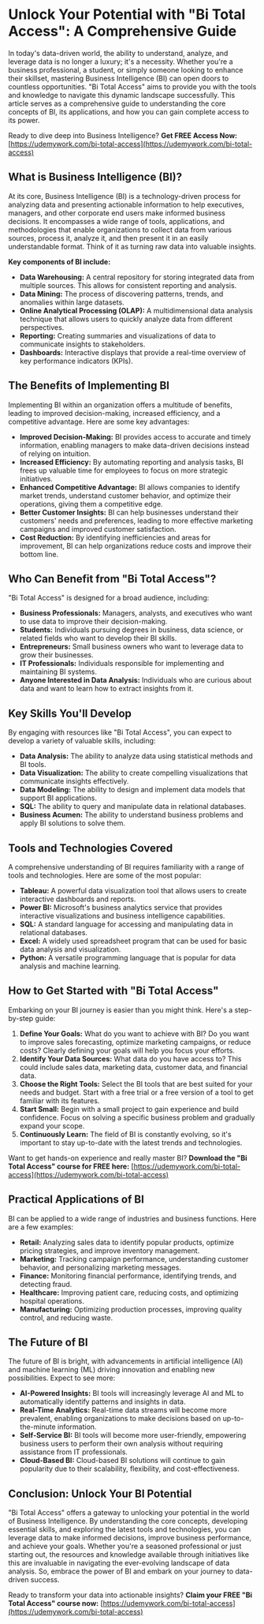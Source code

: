 # Unlock Your Potential with "Bi Total Access": A Comprehensive Guide

In today's data-driven world, the ability to understand, analyze, and leverage data is no longer a luxury; it's a necessity. Whether you're a business professional, a student, or simply someone looking to enhance their skillset, mastering Business Intelligence (BI) can open doors to countless opportunities. "Bi Total Access" aims to provide you with the tools and knowledge to navigate this dynamic landscape successfully. This article serves as a comprehensive guide to understanding the core concepts of BI, its applications, and how you can gain complete access to its power.

Ready to dive deep into Business Intelligence? **Get FREE Access Now:** [https://udemywork.com/bi-total-access](https://udemywork.com/bi-total-access)

## What is Business Intelligence (BI)?

At its core, Business Intelligence (BI) is a technology-driven process for analyzing data and presenting actionable information to help executives, managers, and other corporate end users make informed business decisions. It encompasses a wide range of tools, applications, and methodologies that enable organizations to collect data from various sources, process it, analyze it, and then present it in an easily understandable format. Think of it as turning raw data into valuable insights.

**Key components of BI include:**

*   **Data Warehousing:** A central repository for storing integrated data from multiple sources. This allows for consistent reporting and analysis.
*   **Data Mining:** The process of discovering patterns, trends, and anomalies within large datasets.
*   **Online Analytical Processing (OLAP):** A multidimensional data analysis technique that allows users to quickly analyze data from different perspectives.
*   **Reporting:** Creating summaries and visualizations of data to communicate insights to stakeholders.
*   **Dashboards:** Interactive displays that provide a real-time overview of key performance indicators (KPIs).

## The Benefits of Implementing BI

Implementing BI within an organization offers a multitude of benefits, leading to improved decision-making, increased efficiency, and a competitive advantage. Here are some key advantages:

*   **Improved Decision-Making:** BI provides access to accurate and timely information, enabling managers to make data-driven decisions instead of relying on intuition.
*   **Increased Efficiency:** By automating reporting and analysis tasks, BI frees up valuable time for employees to focus on more strategic initiatives.
*   **Enhanced Competitive Advantage:** BI allows companies to identify market trends, understand customer behavior, and optimize their operations, giving them a competitive edge.
*   **Better Customer Insights:** BI can help businesses understand their customers' needs and preferences, leading to more effective marketing campaigns and improved customer satisfaction.
*   **Cost Reduction:** By identifying inefficiencies and areas for improvement, BI can help organizations reduce costs and improve their bottom line.

## Who Can Benefit from "Bi Total Access"?

"Bi Total Access" is designed for a broad audience, including:

*   **Business Professionals:** Managers, analysts, and executives who want to use data to improve their decision-making.
*   **Students:** Individuals pursuing degrees in business, data science, or related fields who want to develop their BI skills.
*   **Entrepreneurs:** Small business owners who want to leverage data to grow their businesses.
*   **IT Professionals:** Individuals responsible for implementing and maintaining BI systems.
*   **Anyone Interested in Data Analysis:** Individuals who are curious about data and want to learn how to extract insights from it.

## Key Skills You'll Develop

By engaging with resources like "Bi Total Access", you can expect to develop a variety of valuable skills, including:

*   **Data Analysis:** The ability to analyze data using statistical methods and BI tools.
*   **Data Visualization:** The ability to create compelling visualizations that communicate insights effectively.
*   **Data Modeling:** The ability to design and implement data models that support BI applications.
*   **SQL:** The ability to query and manipulate data in relational databases.
*   **Business Acumen:** The ability to understand business problems and apply BI solutions to solve them.

## Tools and Technologies Covered

A comprehensive understanding of BI requires familiarity with a range of tools and technologies. Here are some of the most popular:

*   **Tableau:** A powerful data visualization tool that allows users to create interactive dashboards and reports.
*   **Power BI:** Microsoft's business analytics service that provides interactive visualizations and business intelligence capabilities.
*   **SQL:** A standard language for accessing and manipulating data in relational databases.
*   **Excel:** A widely used spreadsheet program that can be used for basic data analysis and visualization.
*   **Python:** A versatile programming language that is popular for data analysis and machine learning.

## How to Get Started with "Bi Total Access"

Embarking on your BI journey is easier than you might think. Here's a step-by-step guide:

1.  **Define Your Goals:** What do you want to achieve with BI? Do you want to improve sales forecasting, optimize marketing campaigns, or reduce costs? Clearly defining your goals will help you focus your efforts.
2.  **Identify Your Data Sources:** What data do you have access to? This could include sales data, marketing data, customer data, and financial data.
3.  **Choose the Right Tools:** Select the BI tools that are best suited for your needs and budget. Start with a free trial or a free version of a tool to get familiar with its features.
4.  **Start Small:** Begin with a small project to gain experience and build confidence. Focus on solving a specific business problem and gradually expand your scope.
5.  **Continuously Learn:** The field of BI is constantly evolving, so it's important to stay up-to-date with the latest trends and technologies.

Want to get hands-on experience and really master BI? **Download the "Bi Total Access" course for FREE here:** [https://udemywork.com/bi-total-access](https://udemywork.com/bi-total-access)

## Practical Applications of BI

BI can be applied to a wide range of industries and business functions. Here are a few examples:

*   **Retail:** Analyzing sales data to identify popular products, optimize pricing strategies, and improve inventory management.
*   **Marketing:** Tracking campaign performance, understanding customer behavior, and personalizing marketing messages.
*   **Finance:** Monitoring financial performance, identifying trends, and detecting fraud.
*   **Healthcare:** Improving patient care, reducing costs, and optimizing hospital operations.
*   **Manufacturing:** Optimizing production processes, improving quality control, and reducing waste.

## The Future of BI

The future of BI is bright, with advancements in artificial intelligence (AI) and machine learning (ML) driving innovation and enabling new possibilities. Expect to see more:

*   **AI-Powered Insights:** BI tools will increasingly leverage AI and ML to automatically identify patterns and insights in data.
*   **Real-Time Analytics:** Real-time data streams will become more prevalent, enabling organizations to make decisions based on up-to-the-minute information.
*   **Self-Service BI:** BI tools will become more user-friendly, empowering business users to perform their own analysis without requiring assistance from IT professionals.
*   **Cloud-Based BI:** Cloud-based BI solutions will continue to gain popularity due to their scalability, flexibility, and cost-effectiveness.

## Conclusion: Unlock Your BI Potential

"Bi Total Access" offers a gateway to unlocking your potential in the world of Business Intelligence. By understanding the core concepts, developing essential skills, and exploring the latest tools and technologies, you can leverage data to make informed decisions, improve business performance, and achieve your goals. Whether you're a seasoned professional or just starting out, the resources and knowledge available through initiatives like this are invaluable in navigating the ever-evolving landscape of data analysis. So, embrace the power of BI and embark on your journey to data-driven success.

Ready to transform your data into actionable insights? **Claim your FREE "Bi Total Access" course now:** [https://udemywork.com/bi-total-access](https://udemywork.com/bi-total-access)
